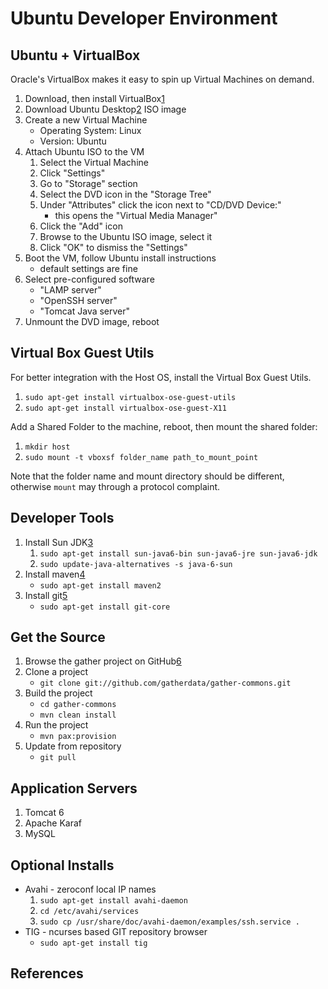 Ubuntu Developer Environment
============================


## Ubuntu + VirtualBox

Oracle's VirtualBox makes it easy to spin up Virtual Machines on demand.

1. Download, then install VirtualBox[1]
2. Download Ubuntu Desktop[2] ISO image
3. Create a new Virtual Machine
   * Operating System: Linux
   * Version: Ubuntu
4. Attach Ubuntu ISO to the VM
   1. Select the Virtual Machine
   2. Click "Settings"
   3. Go to "Storage" section
   4. Select the DVD icon in the "Storage Tree"
   5. Under "Attributes" click the icon next to "CD/DVD Device:"
      * this opens the "Virtual Media Manager"
   6. Click the "Add" icon
   7. Browse to the Ubuntu ISO image, select it
   8. Click "OK" to dismiss the "Settings"
5. Boot the VM, follow Ubuntu install instructions
   * default settings are fine
6. Select pre-configured software
   * "LAMP server"
   * "OpenSSH server"
   * "Tomcat Java server"
7. Unmount the DVD image, reboot

## Virtual Box Guest Utils

For better integration with the Host OS, install
the Virtual Box Guest Utils.

1. `sudo apt-get install virtualbox-ose-guest-utils`
2. `sudo apt-get install virtualbox-ose-guest-X11`

Add a Shared Folder to the machine, reboot, then
mount the shared folder:

1. `mkdir host`
2. `sudo mount -t vboxsf folder_name path_to_mount_point`

Note that the folder name and mount directory should be
different, otherwise `mount` may through a protocol complaint.

## Developer Tools

1. Install Sun JDK[3]
   1. `sudo apt-get install sun-java6-bin sun-java6-jre sun-java6-jdk`
   2. `sudo update-java-alternatives -s java-6-sun`
2. Install maven[4]
   * `sudo apt-get install maven2`
3. Install git[5]
   * `sudo apt-get install git-core`

## Get the Source

1. Browse the gather project on GitHub[6]
2. Clone a project
   * `git clone git://github.com/gatherdata/gather-commons.git`
3. Build the project
   * `cd gather-commons`
   * `mvn clean install`
4. Run the project
   * `mvn pax:provision`
5. Update from repository
   * `git pull`

## Application Servers

1. Tomcat 6
2. Apache Karaf
3. MySQL


## Optional Installs

* Avahi - zeroconf local IP names
  1. `sudo apt-get install avahi-daemon`
  2. `cd /etc/avahi/services`
  3. `sudo cp /usr/share/doc/avahi-daemon/examples/ssh.service .`
* TIG - ncurses based GIT repository browser
  * `sudo apt-get install tig`


## References

 [1]: http://www.virtualbox.org/ "VirtualBox"
 [2]: http://www.ubuntu.com/GetUbuntu/download "Ubuntu Desktop Download"
 [3]: http://java.sun.com/javase/downloads/index.jsp "Sun JDK"
 [4]: http://maven.apache.org/ "Apache Maven"
 [5]: http://git-scm.com/ "Git SCM"
 [6]: https://github.com/ "GitHub"


